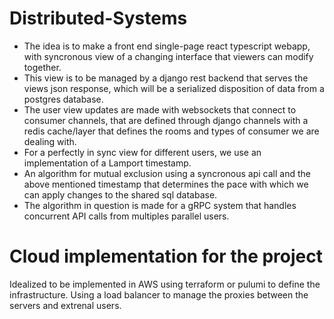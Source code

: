 # Distributed-Systems

* The idea is to make a front end single-page react typescript webapp, with syncronous view of a changing interface that viewers can modify together.
* This view is to be managed by a django rest backend that serves the views json response, which will be a serialized disposition of data from a postgres database.
* The user view updates are made with websockets that connect to consumer channels, that are defined through django channels with a redis cache/layer that defines the rooms and types of consumer we are dealing with.
* For a perfectly in sync view for different users, we use an implementation of a Lamport timestamp.
* An algorithm for mutual exclusion using a syncronous api call and the above mentioned timestamp that determines the pace with which we can apply changes to the shared sql database.
* The algorithm in question is made for a gRPC system that handles concurrent API calls from multiples parallel users.

# Cloud implementation for the project

Idealized to be implemented in AWS using terraform or pulumi to define the infrastructure. Using a load balancer to manage the proxies between the servers and extrenal users.



